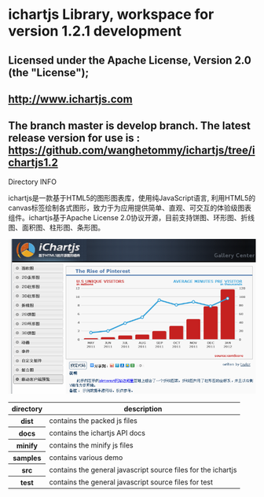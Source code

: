 ichartjs Library, workspace for version 1.2.1 development
===========================================================================
Licensed under the Apache License, Version 2.0 (the "License");
--------------------------------------------------
http://www.ichartjs.com
--------------------------------------------------
The branch master is develop branch.
The latest release version for use is : https://github.com/wanghetommy/ichartjs/tree/ichartjs1.2
--------------------------------------------------
Directory INFO 

ichartjs是一款基于HTML5的图形图表库，使用纯JavaScript语言, 利用HTML5的canvas标签绘制各式图形，致力于为应用提供简单、直观、可交互的体验级图表组件。ichartjs基于Apache License 2.0协议开源，目前支持饼图、环形图、折线图、面积图、柱形图、条形图。

![ichartjs](./1363577123_4870.png)
<table>
<thead><tr>
  <th>directory</th><th>description</th>
</tr></thead>
<tbody>
  <tr>
    <th>dist</th>
    <td>
      contains the packed js files
    </td>
  </tr>
  <tr>
    <th>docs</th>
    <td>
      contains the ichartjs API docs
    </td>
  </tr>
  <tr>
    <th>minify</th>
    <td>
      contains the minify js files
    </td>
  </tr>
  <tr>
    <th>samples</th>
    <td>
     contains various demo
    </td>
  </tr>
  <tr>
    <th>src</th>
    <td>
     contains the general javascript source files for the ichartjs
    </td>
  </tr>
  <tr>
    <th>test</th>
    <td>
     contains the general javascript source files for test
    </td>
  </tr>
</tbody>
</table>



